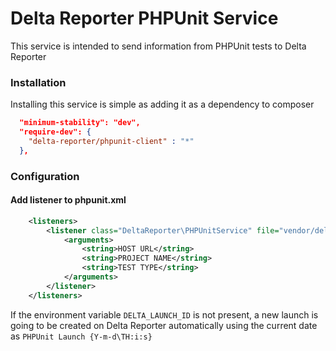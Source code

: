 # Delta Reporter PHPUnit Service #

This service is intended to send information from PHPUnit tests to Delta Reporter

### Installation ###

Installing this service is simple as adding it as a dependency to composer


```json
  "minimum-stability": "dev",
  "require-dev": {
    "delta-reporter/phpunit-client" : "*"
  },
```

### Configuration ###
#### Add listener to phpunit.xml ####


```xml
    <listeners>
        <listener class="DeltaReporter\PHPUnitService" file="vendor/delta-reporter/phpunit-client/src/PHPUnitService.php">
            <arguments>
                <string>HOST URL</string>
                <string>PROJECT NAME</string>
                <string>TEST TYPE</string>
            </arguments>
        </listener>
    </listeners>
```

If the environment variable `DELTA_LAUNCH_ID` is not present, a new launch is going to be created on Delta Reporter automatically using the current date as `PHPUnit Launch {Y-m-d\TH:i:s}`
